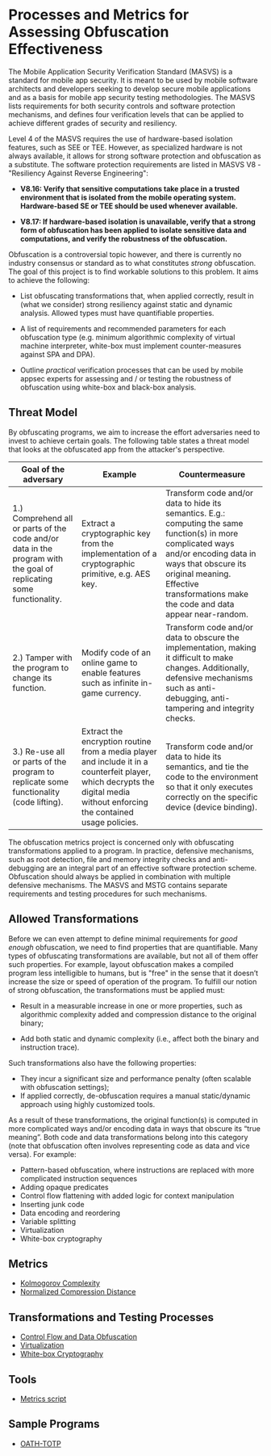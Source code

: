 # Processes and Metrics for Assessing Obfuscation Effectiveness

The Mobile Application Security Verification Standard (MASVS) is a standard for mobile app security. It is meant to be used by mobile software architects and developers seeking to develop secure mobile applications and as a basis for mobile app security testing methodologies. The MASVS lists requirements for both security controls and software protection mechanisms, and defines four verification levels that can be applied to achieve different grades of security and resiliency.

Level 4 of the MASVS requires the use of hardware-based isolation features, such as SEE or TEE. However, as specialized hardware is not always available, it allows for strong software protection and obfuscation as a substitute. The software protection requirements are listed in MASVS V8 - "Resiliency Against Reverse Engineering":

- **V8.16: Verify that sensitive computations take place in a trusted environment that is isolated from the mobile operating system. Hardware-based SE or TEE should be used whenever available.**

- **V8.17: If hardware-based isolation is unavailable, verify that a strong form of obfuscation has been applied to isolate sensitive data and computations, and verify the robustness of the obfuscation.**

Obfuscation is a controversial topic however, and there is currently no industry consensus or standard as to what constitutes *strong* obfuscation. The goal of this project is to find workable solutions to this problem. It aims to achieve the following:

* List obfuscating transformations that, when applied correctly, result in (what we consider) strong resiliency against static and dynamic analysis. Allowed types must have quantifiable properties.

* A list of requirements and recommended parameters for each obfuscation type (e.g. minimum algorithmic complexity of virtual machine interpreter, white-box must implement counter-measures against SPA and DPA).

* Outline *practical* verification processes that can be used by mobile appsec experts for assessing and / or testing the robustness of obfuscation using white-box and black-box analysis.

## Threat Model

By obfuscating programs, we aim to increase the effort adversaries need to invest to achieve certain goals. The following table states a threat model that looks at the obfuscated app from the attacker's perspective.

|Goal of the adversary|Example|Countermeasure|
|---|---|---|
|1.) Comprehend all or parts of the code and/or data in the program with the goal of replicating some functionality. | Extract a cryptographic key from the implementation of a cryptographic primitive, e.g. AES key.  |Transform code and/or data to hide its semantics. E.g.: computing the same function(s) in more complicated ways and/or encoding data in ways that obscure its original meaning. Effective transformations make the code and data appear near-random. |
|2.) Tamper with the program to change its function. | Modify code of an online game to enable features such as infinite in-game currency.  |Transform code and/or data to obscure the implementation, making it difficult to make changes. Additionally, defensive mechanisms such as anti-debugging, anti-tampering and integrity checks. |
|3.) Re-use all or parts of the program to replicate some functionality (code lifting). |Extract the encryption routine from a media player and include it in a counterfeit player, which decrypts the digital media without enforcing the contained usage policies.|Transform code and/or data to hide its semantics, and tie the code to the environment so that it only executes correctly on the specific device (device binding). |

The obfuscation metrics project is concerned only with obfuscating transformations applied to a program. In practice, defensive mechanisms, such as root detection, file and memory integrity checks and anti-debugging are an integral part of an effective software protection scheme. Obfuscation should always be applied in combination with multiple defensive mechanisms. The MASVS and MSTG contains separate requirements and testing procedures for such mechanisms.

## Allowed Transformations

Before we can even attempt to define minimal requirements for *good enough* obfuscation, we need to find properties that are quantifiable.
Many types of obfuscating transformations are available, but not all of them offer such properties. For example, layout obfuscation makes a compiled program less intelligible to humans, but is "free" in the sense that it doesn’t increase the size or speed of operation of the program. To fulfill our notion of strong obfuscation, the transformations must be applied must:

- Result in a measurable increase in one or more properties, such as algorithmic complexity added and compression distance to the original binary;

- Add both static and dynamic complexity (i.e., affect both the binary and instruction trace).

Such transformations also have the following properties:

- They incur a significant size and performance penalty (often scalable with obfuscation settings);
- If applied correctly, de-obfuscation requires a manual static/dynamic approach using highly customized tools.

As a result of these transformations, the original function(s) is computed in more complicated ways and/or encoding data in ways that obscure its “true meaning”. Both code and data transformations belong into this category (note that obfuscation often involves representing code as data and vice versa). For example:

- Pattern-based obfuscation, where instructions are replaced with more complicated instruction sequences
- Adding opaque predicates
- Control flow flattening with added logic for context manipulation
- Inserting junk code
- Data encoding and reordering
- Variable splitting
- Virtualization
- White-box cryptography

## Metrics
- [Kolmogorov Complexity](https://github.com/b-mueller/obfuscation-metrics/blob/master/02a_kolmogorov_complexity.md)
- [Normalized Compression Distance](https://github.com/b-mueller/obfuscation-metrics/blob/master/02b_normalized_compression_distance.md)

## Transformations and Testing Processes

- [Control Flow and Data Obfuscation](https://github.com/b-mueller/obfuscation-metrics/blob/master/03a_control_flow_and_data_obfuscation.md)
- [Virtualization](https://github.com/b-mueller/obfuscation-metrics/blob/master/03b_virtualization.md)
- [White-box Cryptography](https://github.com/b-mueller/obfuscation-metrics/blob/master/03c_whitebox_cryptography.md)

## Tools

- [Metrics script](https://github.com/b-mueller/obfuscation-metrics/blob/master/tools/obfm.py)

## Sample Programs

- [OATH-TOTP](https://github.com/b-mueller/obfuscation-metrics/tree/master/testprograms/oath-totp)

